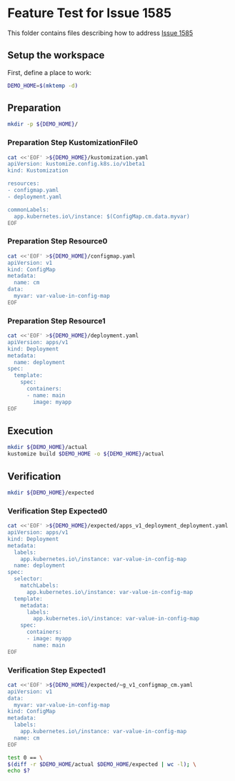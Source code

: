 # Feature Test for Issue 1585


This folder contains files describing how to address [Issue 1585](https://github.com/kubernetes-sigs/kustomize/issues/1585)

## Setup the workspace

First, define a place to work:

<!-- @makeWorkplace @test -->
```bash
DEMO_HOME=$(mktemp -d)
```

## Preparation

<!-- @makeDirectories @test -->
```bash
mkdir -p ${DEMO_HOME}/
```

### Preparation Step KustomizationFile0

<!-- @createKustomizationFile0 @test -->
```bash
cat <<'EOF' >${DEMO_HOME}/kustomization.yaml
apiVersion: kustomize.config.k8s.io/v1beta1
kind: Kustomization

resources:
- configmap.yaml
- deployment.yaml

commonLabels:
  app.kubernetes.io\/instance: $(ConfigMap.cm.data.myvar)
EOF
```


### Preparation Step Resource0

<!-- @createResource0 @test -->
```bash
cat <<'EOF' >${DEMO_HOME}/configmap.yaml
apiVersion: v1
kind: ConfigMap
metadata:
  name: cm
data:
  myvar: var-value-in-config-map
EOF
```


### Preparation Step Resource1

<!-- @createResource1 @test -->
```bash
cat <<'EOF' >${DEMO_HOME}/deployment.yaml
apiVersion: apps/v1
kind: Deployment
metadata:
  name: deployment
spec:
  template:
    spec:
      containers:
      - name: main
        image: myapp
EOF
```

## Execution

<!-- @build @test -->
```bash
mkdir ${DEMO_HOME}/actual
kustomize build $DEMO_HOME -o ${DEMO_HOME}/actual
```

## Verification

<!-- @createExpectedDir @test -->
```bash
mkdir ${DEMO_HOME}/expected
```


### Verification Step Expected0

<!-- @createExpected0 @test -->
```bash
cat <<'EOF' >${DEMO_HOME}/expected/apps_v1_deployment_deployment.yaml
apiVersion: apps/v1
kind: Deployment
metadata:
  labels:
    app.kubernetes.io\/instance: var-value-in-config-map
  name: deployment
spec:
  selector:
    matchLabels:
      app.kubernetes.io\/instance: var-value-in-config-map
  template:
    metadata:
      labels:
        app.kubernetes.io\/instance: var-value-in-config-map
    spec:
      containers:
      - image: myapp
        name: main
EOF
```


### Verification Step Expected1

<!-- @createExpected1 @test -->
```bash
cat <<'EOF' >${DEMO_HOME}/expected/~g_v1_configmap_cm.yaml
apiVersion: v1
data:
  myvar: var-value-in-config-map
kind: ConfigMap
metadata:
  labels:
    app.kubernetes.io\/instance: var-value-in-config-map
  name: cm
EOF
```


<!-- @compareActualToExpected @test -->
```bash
test 0 == \
$(diff -r $DEMO_HOME/actual $DEMO_HOME/expected | wc -l); \
echo $?
```


